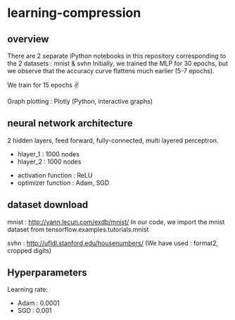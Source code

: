# learning-compression
## overview
There are 2 separate iPython notebooks in this repository corresponding to the 2 datasets : mnist & svhn
Initially, we trained the MLP for 30 epochs, but we observe that the accuracy curve flattens much earlier (5-7 epochs). 

We train for 15 epochs :v:

Graph plotting : Plotly (Python, interactive graphs)

## neural network architecture
2 hidden layers, feed forward, fully-connected, multi layered perceptron.
- hlayer_1 : 1000 nodes
- hlayer_2 : 1000 nodes

* activation function : ReLU
* optimizer function : Adam, SGD

## dataset download
mnist : http://yann.lecun.com/exdb/mnist/
In our code, we import the mnist dataset from tensorflow.examples.tutorials.mnist

svhn : http://ufldl.stanford.edu/housenumbers/   (We have used : format2, cropped digits)

## Hyperparameters
Learning rate:
- Adam : 0.0001 
- SGD  : 0.001
